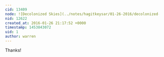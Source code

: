 ```yaml
---
cid: 13409
node: ![Decolonized Skies](../notes/hagitkeysar/01-26-2016/decolonized-skies)
nid: 12622
created_at: 2016-01-26 21:17:52 +0000
timestamp: 1453843072
uid: 1
author: warren
---
```


Thanks!